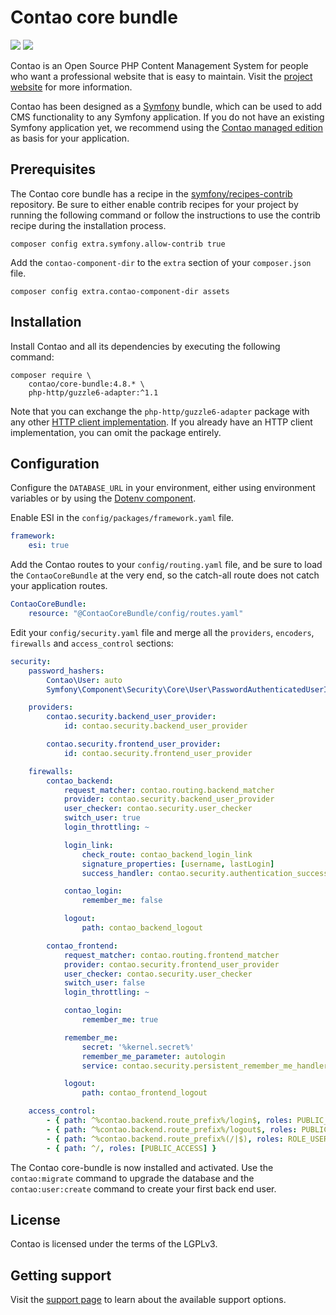 # Contao core bundle

[![](https://img.shields.io/packagist/v/contao/core-bundle.svg?style=flat-square)](https://packagist.org/packages/contao/core-bundle)
[![](https://img.shields.io/packagist/dt/contao/core-bundle.svg?style=flat-square)](https://packagist.org/packages/contao/core-bundle)

Contao is an Open Source PHP Content Management System for people who want a professional website that is easy to
maintain. Visit the [project website][1] for more information.

Contao has been designed as a [Symfony][2] bundle, which can be used to add CMS functionality to any Symfony
application. If you do not have an existing Symfony application yet, we recommend using the [Contao managed edition][3]
as basis for your application.

## Prerequisites

The Contao core bundle has a recipe in the [symfony/recipes-contrib][6] repository. Be sure to either enable contrib
recipes for your project by running the following command or follow the instructions to use the contrib recipe during
the installation process.

```
composer config extra.symfony.allow-contrib true
```

Add the `contao-component-dir` to the `extra` section of your `composer.json` file.

```
composer config extra.contao-component-dir assets
```

## Installation

Install Contao and all its dependencies by executing the following command:

```
composer require \
    contao/core-bundle:4.8.* \
    php-http/guzzle6-adapter:^1.1
```

Note that you can exchange the `php-http/guzzle6-adapter` package with any other [HTTP client implementation][4]. If you
already have an HTTP client implementation, you can omit the package entirely.

## Configuration

Configure the `DATABASE_URL` in your environment, either using environment variables or by using the
[Dotenv component][7].

Enable ESI in the `config/packages/framework.yaml` file.

```yaml
framework:
    esi: true
```

Add the Contao routes to your `config/routing.yaml` file, and be sure to load the `ContaoCoreBundle` at the very end, so
the catch-all route does not catch your application routes.

```yml
ContaoCoreBundle:
    resource: "@ContaoCoreBundle/config/routes.yaml"
```

Edit your `config/security.yaml` file and merge all the `providers`, `encoders`, `firewalls` and `access_control`
sections:

```yml
security:
    password_hashers:
        Contao\User: auto
        Symfony\Component\Security\Core\User\PasswordAuthenticatedUserInterface: auto

    providers:
        contao.security.backend_user_provider:
            id: contao.security.backend_user_provider

        contao.security.frontend_user_provider:
            id: contao.security.frontend_user_provider

    firewalls:
        contao_backend:
            request_matcher: contao.routing.backend_matcher
            provider: contao.security.backend_user_provider
            user_checker: contao.security.user_checker
            switch_user: true
            login_throttling: ~

            login_link:
                check_route: contao_backend_login_link
                signature_properties: [username, lastLogin]
                success_handler: contao.security.authentication_success_handler

            contao_login:
                remember_me: false

            logout:
                path: contao_backend_logout

        contao_frontend:
            request_matcher: contao.routing.frontend_matcher
            provider: contao.security.frontend_user_provider
            user_checker: contao.security.user_checker
            switch_user: false
            login_throttling: ~

            contao_login:
                remember_me: true

            remember_me:
                secret: '%kernel.secret%'
                remember_me_parameter: autologin
                service: contao.security.persistent_remember_me_handler

            logout:
                path: contao_frontend_logout

    access_control:
        - { path: ^%contao.backend.route_prefix%/login$, roles: PUBLIC_ACCESS }
        - { path: ^%contao.backend.route_prefix%/logout$, roles: PUBLIC_ACCESS }
        - { path: ^%contao.backend.route_prefix%(/|$), roles: ROLE_USER }
        - { path: ^/, roles: [PUBLIC_ACCESS] }
```

The Contao core-bundle is now installed and activated. Use the `contao:migrate` command to upgrade the database and the
`contao:user:create` command to create your first back end user.

## License

Contao is licensed under the terms of the LGPLv3.

## Getting support

Visit the [support page][5] to learn about the available support options.

[1]: https://contao.org
[2]: https://symfony.com
[3]: https://github.com/contao/managed-edition
[4]: https://packagist.org/providers/php-http/client-implementation
[5]: https://to.contao.org/support
[6]: https://github.com/symfony/recipes-contrib
[7]: http://symfony.com/doc/current/components/dotenv.html
